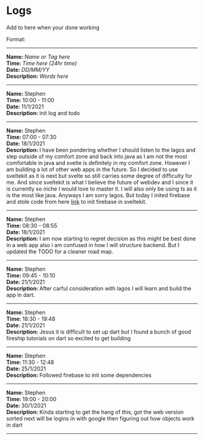 # Logs

Add to here when your done working

Format:

<hr>
<strong>Name: </strong><em>Name or Tag here</em> 
<br>
<strong>Time: </strong>  <em>Time here (24hr time)</em> 
<br>
<strong>Date: </strong>  <em>DD/MM/YY</em> 
<br>
<strong>Description: </strong> <em>Words here</em>

<hr>

<strong>Name: </strong> Stephen
<br>
<strong>Time: </strong> 10:00 - 11:00
<br>
<strong>Date: </strong> 11/1/2021
<br>
<strong>Description: </strong> init log and todo

<hr>

<strong>Name: </strong> Stephen
<br>
<strong>Time: </strong> 07:00 - 07:30
<br>
<strong>Date: </strong> 18/1/2021
<br>
<strong>Description: </strong> I have been pondering whether I should listen to the lagos and step outside of my comfort zone and back into java as I am not the most comfortable in java and svelte is definitely in my comfort zone. However I am building a lot of other web apps in the future. So I decided to use sveltekit as it is next but svelte so still carries some degree of difficulty for me. And since sveltekit is what I believe the future of webdev and I since it is currently so niche I would love to master it. I will also only be using ts as it is the most like java. Anyways I am sorry lagos. But today I inited firebase and stole code from here [link](https://github.com/CaptainCodeman/sveltekit-example) to init firebase in sveltekit.

<hr>

<strong>Name: </strong> Stephen
<br>
<strong>Time: </strong> 08:30 - 08:55
<br>
<strong>Date: </strong> 18/1/2021
<br>
<strong>Description: </strong> I am now starting to regret decision as this might be best done in a web app also i am confused in how I will structure backend. But I updated the TODO for a cleaner road map.

<hr>

<strong>Name: </strong> Stephen
<br>
<strong>Time: </strong> 09:45 - 10:10
<br>
<strong>Date: </strong> 21/1/2021
<br>
<strong>Description: </strong> After carful consideration with lagos I will learn and build the app in dart.

<hr>

<strong>Name: </strong> Stephen
<br>
<strong>Time: </strong> 18:30 - 19:48
<br>
<strong>Date: </strong> 21/1/2021
<br>
<strong>Description: </strong> Jesus it is difficult to set up dart but I found a bunch of good fireship tutorials on dart so excited to get building

<hr>

<strong>Name: </strong> Stephen
<br>
<strong>Time: </strong> 11:30 - 12:48
<br>
<strong>Date: </strong> 25/1/2021
<br>
<strong>Description: </strong> Followed firebase to init some dependencies

<hr>

<strong>Name: </strong> Stephen
<br>
<strong>Time: </strong> 19:00 - 20:00
<br>
<strong>Date: </strong> 30/1/2021
<br>
<strong>Description: </strong> Kinda starting to get the hang of this, got the web version sorted next will be logins in with google then figuring out how objects work in dart

<hr>
